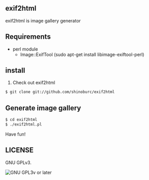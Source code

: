## exif2html

exif2html is image gallery generator

## Requirements

 * perl module 
   * Image::ExifTool (sudo apt-get install libimage-exiftool-perl)

## install

1. Check out exif2html

  ~~~ sh
  $ git clone git://github.com/shinoburc/exif2html
  ~~~

## Generate image gallery

  ~~~ sh
  $ cd exif2html
  $ ./exif2html.pl
  ~~~

Have fun!


## LICENSE

GNU GPLv3.

![GNU GPL3v or later](https://www.gnu.org/graphics/gplv3-88x31.png)

